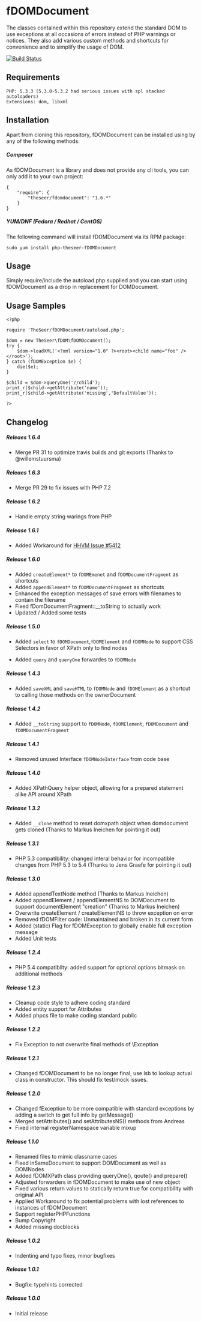 fDOMDocument
============

The classes contained within this repository extend the standard DOM to use exceptions at
all occasions of errors instead of PHP warnings or notices. They also add various custom methods
and shortcuts for convenience and to simplify the usage of DOM.

[![Build Status](https://travis-ci.org/theseer/fDOMDocument.png)](https://travis-ci.org/theseer/fDOMDocument)

Requirements
------------

    PHP: 5.3.3 (5.3.0-5.3.2 had serious issues with spl stacked autoloaders)
    Extensions: dom, libxml


Installation
------------
Apart from cloning this repository, fDOMDocument can be installed using by any of the following methods.

##### Composer
As fDOMDocument is a library and does not provide any cli tools, you can only add it to your own project:

    {
        "require": {
            "theseer/fdomdocument": "1.6.*"
        }
    }


##### YUM/DNF (Fedora / Redhat / CentOS)
The following command will install fDOMDocument via its RPM package:

    sudo yum install php-theseer-fDOMDocument


Usage
-----

Simply require/include the autoload.php supplied and you can start using fDOMDocument as a
drop in replacement for DOMDocument.

Usage Samples
-------------
    <?php

    require 'TheSeer/fDOMDocument/autoload.php';

    $dom = new TheSeer\fDOM\fDOMDocument();
    try {
        $dom->loadXML('<?xml version="1.0" ?><root><child name="foo" /></root>');
    } catch (fDOMException $e) {
        die($e);
    }

    $child = $dom->queryOne('//child');
    print_r($child->getAttribute('name'));
    print_r($child->getAttribute('missing','DefaultValue'));

    ?>

Changelog
---------
##### Releaes 1.6.4
* Merge PR 31 to optimize travis builds and git exports (Thanks to @willemstuursma)

##### Releaes 1.6.3
* Merge PR 29 to fix issues with PHP 7.2

##### Release 1.6.2
* Handle empty string warings from PHP

##### Release 1.6.1
* Added Workaround for [HHVM Issue #5412](https://github.com/facebook/hhvm/issues/5412)

##### Release 1.6.0
* Added ```createElement*``` to ```fDOMEmenet``` and ```fDOMDocumentFragment``` as shortcuts
* Added ```appendElement*``` to ```fDOMDocumentFragment``` as shortcuts
* Enhanced the exception messages of save errors with filenames to contain the filename
* Fixed fDomDocumentFragment::__toString to actually work
* Updated / Added some tests

##### Release 1.5.0
* Added ```select``` to ```fDOMDocument```,```fDOMElement``` and ```fDOMNode``` to support
  CSS Selectors in favor of XPath only to find nodes

* Added ```query``` and ```queryOne``` forwardes to ```fDOMNode```

##### Release 1.4.3
* Added ```saveXML``` and ```saveHTML``` to ```fDOMNode``` and ```fDOMElement``` as a
  shortcut to calling those methods on the ownerDocument

##### Release 1.4.2
* Added ```__toString``` support to ```fDOMNode```, ```fDOMElement```, ```fDOMDocument``` and ```fDOMDocumentFragment```

##### Release 1.4.1
* Removed unused Interface ```fDOMNodeInterface``` from code base

##### Release 1.4.0
* Added XPathQuery helper object, allowing for a prepared statement alike API around XPath

##### Release 1.3.2
* Added ```__clone``` method to reset domxpath object when domdocument gets cloned (Thanks to Markus Ineichen for pointing it out)

##### Release 1.3.1
* PHP 5.3 compatibility: changed interal behavior for incompatible changes from PHP 5.3 to 5.4 (Thanks to Jens Graefe for pointing it out)

##### Release 1.3.0
* Added appendTextNode method (Thanks to Markus Ineichen)
* Added appendElement / appendElementNS to DOMDocument to support documentElement "creation" (Thanks to Markus Ineichen)
* Overwrite createElement / createElementNS to throw exception on error
* Removed fDOMFilter code: Unmaintained and broken in its current form
* Added (static) Flag for fDOMException to globally enable full exception message
* Added Unit tests

##### Release 1.2.4
* PHP 5.4 compatibilty: added support for optional options bitmask on additional methods

##### Release 1.2.3
* Cleanup code style to adhere coding standard
* Added entity support for Attributes
* Added phpcs file to make coding standard public

##### Release 1.2.2
* Fix Exception to not overwrite final methods of \Exception

##### Release 1.2.1
* Changed fDOMDocument to be no longer final, use lsb to lookup actual class in constructor.
  This should fix test/mock issues.

##### Release 1.2.0
* Changed fException to be more compatible with standard exceptions by adding a switch to get full info by getMessage()
* Merged setAttributes() and setAttributesNS() methods from Andreas
* Fixed internal registerNamespace variable mixup

##### Release 1.1.0
* Renamed files to mimic classname cases
* Fixed inSameDocument to support DOMDocument as well as DOMNodes
* Added fDOMXPath class providing queryOne(), qoute() and prepare()
* Adjusted forwarders in fDOMDocument to make use of new object
* Fixed various return values to statically return true for compatibility with original API
* Applied Workaround to fix potential problems with lost references to instances of fDOMDocument
* Support registerPHPFunctions
* Bump Copyright
* Added missing docblocks

##### Release 1.0.2
* Indenting and typo fixes, minor bugfixes

##### Release 1.0.1
* Bugfix: typehints corrected

##### Release 1.0.0
* Initial release
